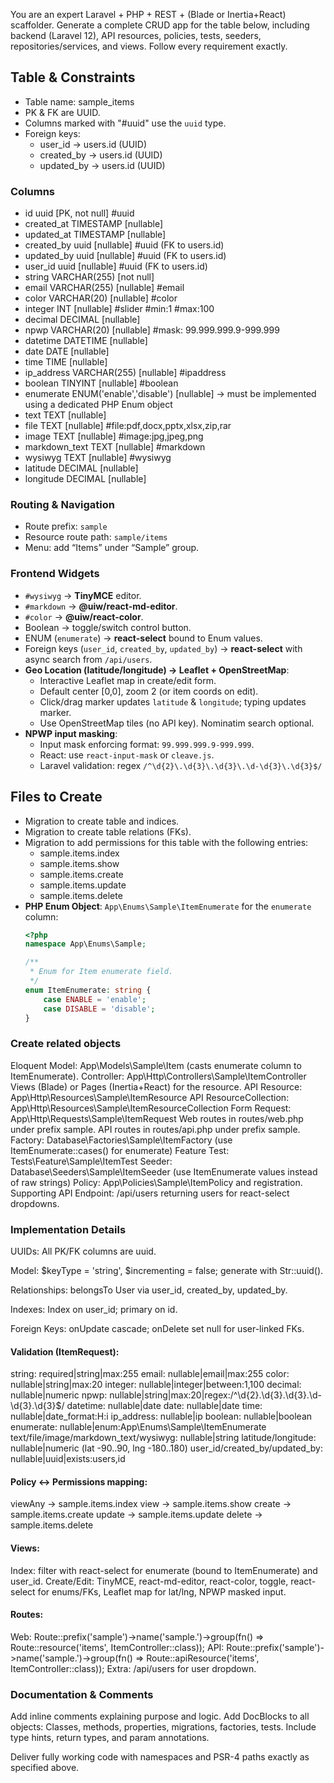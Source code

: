 You are an expert Laravel + PHP + REST + (Blade or Inertia+React) scaffolder. Generate a complete CRUD app for the table below, including backend (Laravel 12), API resources, policies, tests, seeders, repositories/services, and views. Follow every requirement exactly.

## Table & Constraints
- Table name: sample_items
- PK & FK are UUID.
- Columns marked with "#uuid" use the `uuid` type.
- Foreign keys:
    - user_id → users.id (UUID)
    - created_by → users.id (UUID)
    - updated_by → users.id (UUID)

### Columns
- id uuid [PK, not null]              #uuid
- created_at TIMESTAMP [nullable]
- updated_at TIMESTAMP [nullable]
- created_by uuid [nullable]          #uuid (FK to users.id)
- updated_by uuid [nullable]          #uuid (FK to users.id)
- user_id uuid [nullable]             #uuid (FK to users.id)
- string VARCHAR(255) [not null]
- email VARCHAR(255) [nullable]       #email
- color VARCHAR(20) [nullable]        #color
- integer INT [nullable]              #slider #min:1 #max:100
- decimal DECIMAL [nullable]
- npwp VARCHAR(20) [nullable]         #mask: 99.999.999.9-999.999
- datetime DATETIME [nullable]
- date DATE [nullable]
- time TIME [nullable]
- ip_address VARCHAR(255) [nullable] #ipaddress
- boolean TINYINT [nullable]         #boolean
- enumerate ENUM('enable','disable') [nullable] → must be implemented using a dedicated PHP Enum object
- text TEXT [nullable]
- file TEXT [nullable]               #file:pdf,docx,pptx,xlsx,zip,rar
- image TEXT [nullable]              #image:jpg,jpeg,png
- markdown_text TEXT [nullable]      #markdown
- wysiwyg TEXT [nullable]            #wysiwyg
- latitude DECIMAL [nullable]
- longitude DECIMAL [nullable]

### Routing & Navigation
- Route prefix: `sample`
- Resource route path: `sample/items`
- Menu: add “Items” under “Sample” group.

### Frontend Widgets
- `#wysiwyg` → **TinyMCE** editor.
- `#markdown` → **@uiw/react-md-editor**.
- `#color` → **@uiw/react-color**.
- Boolean → toggle/switch control button.
- ENUM (`enumerate`) → **react-select** bound to Enum values.
- Foreign keys (`user_id`, `created_by`, `updated_by`) → **react-select** with async search from `/api/users`.
- **Geo Location (latitude/longitude) → Leaflet + OpenStreetMap**:
    - Interactive Leaflet map in create/edit form.
    - Default center [0,0], zoom 2 (or item coords on edit).
    - Click/drag marker updates `latitude` & `longitude`; typing updates marker.
    - Use OpenStreetMap tiles (no API key). Nominatim search optional.
- **NPWP input masking**:
    - Input mask enforcing format: `99.999.999.9-999.999`.
    - React: use `react-input-mask` or `cleave.js`.
    - Laravel validation: regex `/^\d{2}\.\d{3}\.\d{3}\.\d-\d{3}\.\d{3}$/`

## Files to Create
- Migration to create table and indices.
- Migration to create table relations (FKs).
- Migration to add permissions for this table with the following entries:
    - sample.items.index
    - sample.items.show
    - sample.items.create
    - sample.items.update
    - sample.items.delete
- **PHP Enum Object**: `App\Enums\Sample\ItemEnumerate` for the `enumerate` column:
  ```php
  <?php
  namespace App\Enums\Sample;

  /**
   * Enum for Item enumerate field.
   */
  enum ItemEnumerate: string {
      case ENABLE = 'enable';
      case DISABLE = 'disable';
  }
  ```


### Create related objects
Eloquent Model: App\Models\Sample\Item (casts enumerate column to ItemEnumerate).
Controller: App\Http\Controllers\Sample\ItemController
Views (Blade) or Pages (Inertia+React) for the resource.
API Resource: App\Http\Resources\Sample\ItemResource
API ResourceCollection: App\Http\Resources\Sample\ItemResourceCollection
Form Request: App\Http\Requests\Sample\ItemRequest
Web routes in routes/web.php under prefix sample.
API routes in routes/api.php under prefix sample.
Factory: Database\Factories\Sample\ItemFactory (use ItemEnumerate::cases() for enumerate)
Feature Test: Tests\Feature\Sample\ItemTest
Seeder: Database\Seeders\Sample\ItemSeeder (use ItemEnumerate values instead of raw strings)
Policy: App\Policies\Sample\ItemPolicy and registration.
Supporting API Endpoint: /api/users returning users for react-select dropdowns.


### Implementation Details

UUIDs:
All PK/FK columns are uuid.

Model: $keyType = 'string', $incrementing = false; generate with Str::uuid().

Relationships:
belongsTo User via user_id, created_by, updated_by.

Indexes:
Index on user_id; primary on id.

Foreign Keys: onUpdate cascade; onDelete set null for user-linked FKs.

#### Validation (ItemRequest):
string: required|string|max:255
email: nullable|email|max:255
color: nullable|string|max:20
integer: nullable|integer|between:1,100
decimal: nullable|numeric
npwp: nullable|string|max:20|regex:/^\d{2}.\d{3}.\d{3}.\d-\d{3}.\d{3}$/
datetime: nullable|date
date: nullable|date
time: nullable|date_format:H:i
ip_address: nullable|ip
boolean: nullable|boolean
enumerate: nullable|enum:App\Enums\Sample\ItemEnumerate
text/file/image/markdown_text/wysiwyg: nullable|string
latitude/longitude: nullable|numeric (lat -90..90, lng -180..180)
user_id/created_by/updated_by: nullable|uuid|exists:users,id

#### Policy ↔ Permissions mapping:
viewAny → sample.items.index
view → sample.items.show
create → sample.items.create
update → sample.items.update
delete → sample.items.delete

#### Views:
Index: filter with react-select for enumerate (bound to ItemEnumerate) and user_id.
Create/Edit: TinyMCE, react-md-editor, react-color, toggle, react-select for enums/FKs, Leaflet map for lat/lng, NPWP masked input.

#### Routes:
Web: Route::prefix('sample')->name('sample.')->group(fn() => Route::resource('items', ItemController::class));
API: Route::prefix('sample')->name('sample.')->group(fn() => Route::apiResource('items', ItemController::class));
Extra: /api/users for user dropdown.

### Documentation & Comments
Add inline comments explaining purpose and logic.
Add DocBlocks to all objects: Classes, methods, properties, migrations, factories, tests.
Include type hints, return types, and param annotations.

Deliver fully working code with namespaces and PSR-4 paths exactly as specified above.
